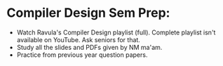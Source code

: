 # Compiler Design Sem Prep:

* Watch Ravula's Compiler Design playlist (full). Complete playlist isn't available on YouTube. Ask seniors for that.
* Study all the slides and PDFs given by NM ma'am.
* Practice from previous year question papers.